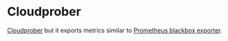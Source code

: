 # Cloudprober

[Cloudprober](https://github.com/cloudprober/cloudprober) but it exports metrics similar to [Prometheus blackbox exporter](https://github.com/prometheus/blackbox_exporter).
